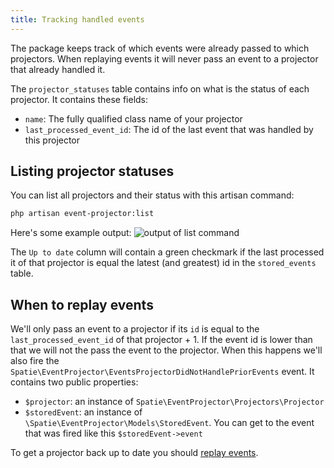```yaml
---
title: Tracking handled events
---
```


The package keeps track of which events were already passed to which projectors. When replaying events it will never pass an event to a projector that already handled it. 

The `projector_statuses` table contains info on what is the status of each projector. It contains these fields:

- `name`: The fully qualified class name of your projector
- `last_processed_event_id`: The id of the last event that was handled by this projector

## Listing projector statuses

You can list all projectors and their status with this artisan command:

```bash
php artisan event-projector:list
```

Here's some example output:
![output of list command](/images/event-projector/list-command.jpg)

The `Up to date` column will contain a green checkmark if the last processed it of that projector is equal the latest (and greatest) id in the `stored_events` table.

## When to replay events

We'll only pass an event to a projector if its `id` is equal to the `last_processed_event_id` of that projector + 1. If the event id is lower than that we will not the pass the event to the projector.  When this happens we'll also fire the `Spatie\EventProjector\EventsProjectorDidNotHandlePriorEvents` event. It contains two public properties:

- `$projector`: an instance of `Spatie\EventProjector\Projectors\Projector`
- `$storedEvent`: an instance of `\Spatie\EventProjector\Models\StoredEvent`. You can get to the event that was fired like this `$storedEvent->event`
 
 To get a projector back up to date you should [replay events](/laravel-event-projector/v1/replaying-events/replaying-events).



